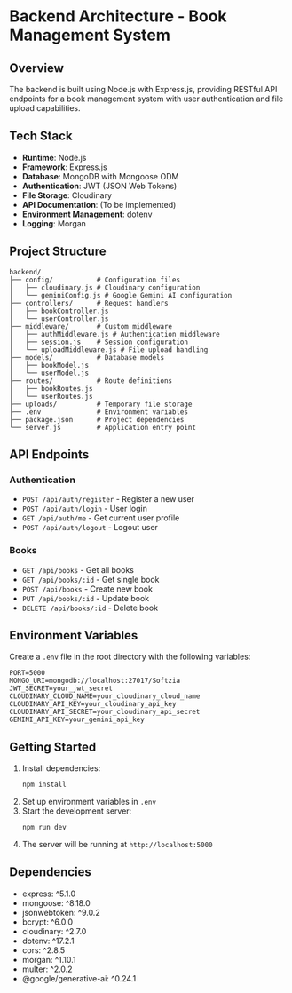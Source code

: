 # Backend Architecture - Book Management System

## Overview
The backend is built using Node.js with Express.js, providing RESTful API endpoints for a book management system with user authentication and file upload capabilities.

## Tech Stack
- **Runtime**: Node.js
- **Framework**: Express.js
- **Database**: MongoDB with Mongoose ODM
- **Authentication**: JWT (JSON Web Tokens)
- **File Storage**: Cloudinary
- **API Documentation**: (To be implemented)
- **Environment Management**: dotenv
- **Logging**: Morgan

## Project Structure
```
backend/
├── config/           # Configuration files
│   ├── cloudinary.js # Cloudinary configuration
│   └── geminiConfig.js # Google Gemini AI configuration
├── controllers/      # Request handlers
│   ├── bookController.js
│   └── userController.js
├── middleware/       # Custom middleware
│   ├── authMiddleware.js # Authentication middleware
│   ├── session.js    # Session configuration
│   └── uploadMiddleware.js # File upload handling
├── models/           # Database models
│   ├── bookModel.js
│   └── userModel.js
├── routes/           # Route definitions
│   ├── bookRoutes.js
│   └── userRoutes.js
├── uploads/          # Temporary file storage
├── .env              # Environment variables
├── package.json      # Project dependencies
└── server.js         # Application entry point
```

## API Endpoints

### Authentication
- `POST /api/auth/register` - Register a new user
- `POST /api/auth/login` - User login
- `GET /api/auth/me` - Get current user profile
- `POST /api/auth/logout` - Logout user

### Books
- `GET /api/books` - Get all books
- `GET /api/books/:id` - Get single book
- `POST /api/books` - Create new book
- `PUT /api/books/:id` - Update book
- `DELETE /api/books/:id` - Delete book

## Environment Variables
Create a `.env` file in the root directory with the following variables:
```
PORT=5000
MONGO_URI=mongodb://localhost:27017/Softzia
JWT_SECRET=your_jwt_secret
CLOUDINARY_CLOUD_NAME=your_cloudinary_cloud_name
CLOUDINARY_API_KEY=your_cloudinary_api_key
CLOUDINARY_API_SECRET=your_cloudinary_api_secret
GEMINI_API_KEY=your_gemini_api_key
```

## Getting Started
1. Install dependencies:
   ```bash
   npm install
   ```
2. Set up environment variables in `.env`
3. Start the development server:
   ```bash
   npm run dev
   ```
4. The server will be running at `http://localhost:5000`

## Dependencies
- express: ^5.1.0
- mongoose: ^8.18.0
- jsonwebtoken: ^9.0.2
- bcrypt: ^6.0.0
- cloudinary: ^2.7.0
- dotenv: ^17.2.1
- cors: ^2.8.5
- morgan: ^1.10.1
- multer: ^2.0.2
- @google/generative-ai: ^0.24.1

